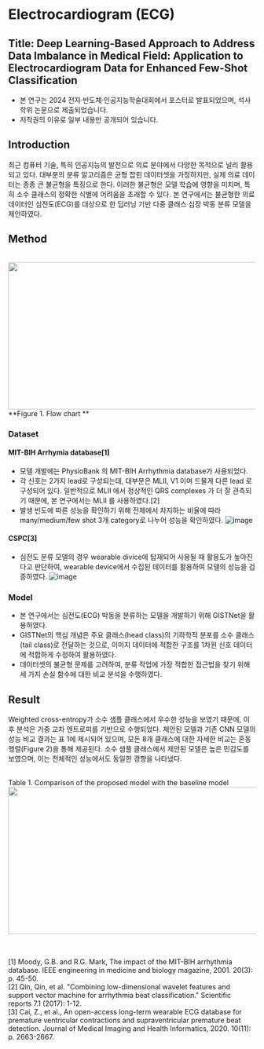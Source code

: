# Electrocardiogram (ECG)
## Title: Deep Learning-Based Approach to Address Data Imbalance in Medical Field: Application to Electrocardiogram Data for Enhanced Few-Shot Classification
* 본 연구는 2024 전자·반도체·인공지능학술대회에서 포스터로 발표되었으며, 석사 학위 논문으로 제출되었습니다.
* 저작권의 이유로 일부 내용만 공개되어 있습니다.


## Introduction
최근 컴퓨터 기술, 특히 인공지능의 발전으로 의료 분야에서 다양한 목적으로 널리 활용되고 있다. 대부분의 분류 알고리즘은 균형 잡힌 데이터셋을 가정하지만, 실제 의료 데이터는 종종 큰 불균형을 특징으로 한다. 이러한 불균형은 모델 학습에 영향을 미치며, 특히 소수 클래스의 정확한 식별에 어려움을 초래할 수 있다. 본 연구에서는 불균형한 의료 데이터인 심전도(ECG)를 대상으로 한 딥러닝 기반 다중 클래스 심장 박동 분류 모델을 제안하였다.

## Method
<br>
 <img src="https://github.com/user-attachments/assets/d1fc9912-d6e7-41de-a1c2-bd81d8b714f7" width="600" height="300"/>
<br>
**Figure 1. Flow chart **

### Dataset
#### MIT-BIH Arrhymia database[1]
  - 모델 개발에는 PhysioBank 의 MIT-BIH Arrhythmia database가 사용되었다.
  - 각 신호는 2가지 lead로 구성되는데, 대부분은 MLII, V1 이며 드물게 다른 lead 로 구성되어 있다. 일반적으로 MLII 에서 정상적인 QRS complexes 가 더 잘 관측되기 때문에, 본 연구에서는 MLII 를 사용하였다.[2]
  - 발생 빈도에 따른 성능을 확인하기 위해 전체에서 차지하는 비율에 따라 many/medium/few shot 3개 category로 나누어 성능을 확인하였다.
![image](https://github.com/user-attachments/assets/64a89f03-390c-40c9-add2-10ef4500fbb2)

#### CSPC[3]
  - 심전도 분류 모델의 경우 wearable divice에 탑재되어 사용될 때 활용도가 높아진다고 판단하여, wearable device에서 수집된 데이터를 활용하여 모델의 성능을 검증하였다.
![image](https://github.com/user-attachments/assets/f54586fc-b256-402f-9f21-204a8d4d5caf)

### Model  
  - 본 연구에서는 심전도(ECG) 박동을 분류하는 모델을 개발하기 위해 GISTNet을 활용하였다.
  - GISTNet의 핵심 개념은 주요 클래스(head class)의 기하학적 분포를 소수 클래스(tail class)로 전달하는 것으로, 이미지 데이터에 적합한 구조를 1차원 신호 데이터에 적합하게 수정하여 활용하였다.
  - 데이터셋의 불균형 문제를 고려하여, 분류 작업에 가장 적합한 접근법을 찾기 위해 세 가지 손실 함수에 대한 비교 분석을 수행하였다.


## Result
Weighted cross-entropy가 소수 샘플 클래스에서 우수한 성능을 보였기 때문에, 이후 분석은 가중 교차 엔트로피를 기반으로 수행되었다.
제안된 모델과 기존 CNN 모델의 성능 비교 결과는 표 1에 제시되어 있으며, 모든 8개 클래스에 대한 자세한 비교는 혼동 행렬(Figure 2)을 통해 제공된다.
소수 샘플 클래스에서 제안된 모델은 높은 민감도를 보였으며, 이는 전체적인 성능에서도 동일한 경향을 나타냈다.

<br>
Table 1. Comparison of the proposed model with the baseline model
<img src="https://github.com/user-attachments/assets/0b45ab32-16f0-47fa-b54f-9c053d009135" width="800" height="300"/>

<br><br>
[1] Moody, G.B. and R.G. Mark, The impact of the MIT-BIH arrhythmia database. IEEE engineering in medicine and biology magazine, 2001. 20(3): p. 45-50.<br>
[2] Qin, Qin, et al. "Combining low-dimensional wavelet features and support vector machine for arrhythmia beat classification." Scientific reports 7.1 (2017): 1-12.<br>
[3] Cai, Z., et al., An open-access long-term wearable ECG database for premature ventricular contractions and supraventricular premature beat detection. Journal of Medical Imaging and Health Informatics, 2020. 10(11): p. 2663-2667.
